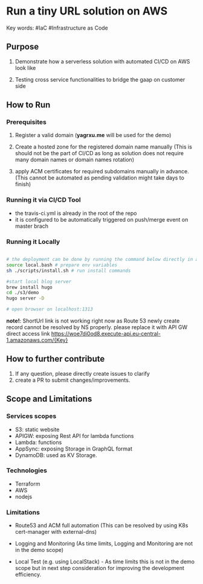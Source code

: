 # Run a tiny URL solution on AWS

Key words: #IaC #Infrastructure as Code

## Purpose

1. Demonstrate how a serverless solution with automated CI/CD on AWS look like

2. Testing cross service functionalities to bridge the gaap on customer side

## How to Run

### Prerequisites

1. Register a valid domain
 (**yagrxu.me** will be used for the demo)

2. Create a hosted zone for the registered domain name manually (This is should not be the part of CI/CD as long as solution does not require many domain names or domain names rotation)

3. apply ACM certificates for required subdomains manually in advance. (This cannot be automated as pending validation might take days to finish)

### Running it via CI/CD Tool

- the travis-ci.yml is already in the root of the repo
- it is configured to be automatically triggered on push/merge event on master brach

### Running it Locally

```bash

# the deployment can be done by running the command below directly in a local setup
source local.bash # prepare env variables
sh ./scripts/install.sh # run install commands

#start local blog server
brew install hugo
cd ./s3/demo
hugo server -D

# open browser on localhost:1313
```
**note!**: ShortUrl link is not working right now as Route 53 newly create record cannot be resolved by NS properly. please replace it with API GW direct access link https://woe7di0od8.execute-api.eu-central-1.amazonaws.com/{Key}

## How to further contribute

1. If any question, please directly create issues to clarify
2. create a PR to submit changes/improvements.

## Scope and Limitations

### Services scopes

- S3: static website
- APIGW: exposing Rest API for lambda functions
- Lambda: functions
- AppSync: exposing Storage in GraphQL format
- DynamoDB: used as KV Storage.

### Technologies

- Terraform
- AWS
- nodejs

### Limitations

- Route53 and ACM full automation (This can be resolved by using K8s cert-manager with external-dns)

- Logging and Monitoring (As time limits, Logging and Monitoring are not in the demo scope)

- Local Test (e.g. using LocalStack) - As time limits this is not in the demo scope but in next step consideration for improving the development efficiency.
